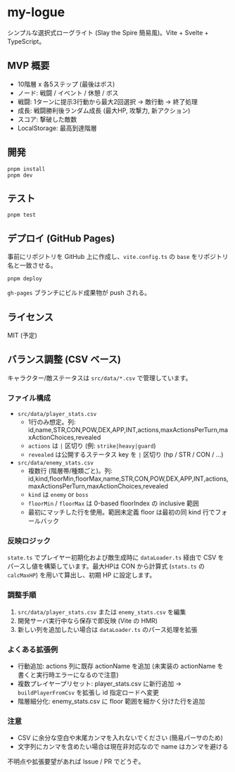 # my-logue

シンプルな選択式ローグライト (Slay the Spire 簡易風)。Vite + Svelte + TypeScript。

## MVP 概要

- 10階層 x 各5ステップ (最後はボス)
- ノード: 戦闘 / イベント / 休憩 / ボス
- 戦闘: 1ターンに提示3行動から最大2回選択 → 敵行動 → 終了処理
- 成長: 戦闘勝利後ランダム成長 (最大HP, 攻撃力, 新アクション)
- スコア: 撃破した敵数
- LocalStorage: 最高到達階層

## 開発

```
pnpm install
pnpm dev
```

## テスト

```
pnpm test
```

## デプロイ (GitHub Pages)

事前にリポジトリを GitHub 上に作成し、`vite.config.ts` の `base` をリポジトリ名と一致させる。

```
pnpm deploy
```

`gh-pages` ブランチにビルド成果物が push される。

## ライセンス

MIT (予定)

## バランス調整 (CSV ベース)

キャラクター/敵ステータスは `src/data/*.csv` で管理しています。

### ファイル構成

- `src/data/player_stats.csv`
  - 1行のみ想定。列: id,name,STR,CON,POW,DEX,APP,INT,actions,maxActionsPerTurn,maxActionChoices,revealed
  - `actions` は `|` 区切り (例: `strike|heavy|guard`)
  - `revealed` は公開するステータス key を `|` 区切り (hp / STR / CON / ...)
- `src/data/enemy_stats.csv`
  - 複数行 (階層帯/種類ごと)。列: id,kind,floorMin,floorMax,name,STR,CON,POW,DEX,APP,INT,actions,maxActionsPerTurn,maxActionChoices,revealed
  - `kind` は `enemy` or `boss`
  - `floorMin` / `floorMax` は 0-based floorIndex の inclusive 範囲
  - 最初にマッチした行を使用。範囲未定義 floor は最初の同 kind 行でフォールバック

### 反映ロジック

`state.ts` でプレイヤー初期化および敵生成時に `dataLoader.ts` 経由で CSV をパースし値を構築しています。最大HPは CON から計算式 (`stats.ts` の `calcMaxHP`) を用いて算出し、初期 HP に設定します。

### 調整手順

1. `src/data/player_stats.csv` または `enemy_stats.csv` を編集
2. 開発サーバ実行中なら保存で即反映 (Vite の HMR)
3. 新しい列を追加したい場合は `dataLoader.ts` のパース処理を拡張

### よくある拡張例

- 行動追加: actions 列に既存 actionName を追加 (未実装の actionName を書くと実行時エラーになるので注意)
- 複数プレイヤープリセット: player_stats.csv に新行追加 → `buildPlayerFromCsv` を拡張し id 指定ロードへ変更
- 階層細分化: enemy_stats.csv に floor 範囲を細かく分けた行を追加

### 注意

- CSV に余分な空白や末尾カンマを入れないでください (簡易パーサのため)
- 文字列にカンマを含めたい場合は現在非対応なので name はカンマを避ける

不明点や拡張要望があれば Issue / PR でどうぞ。
